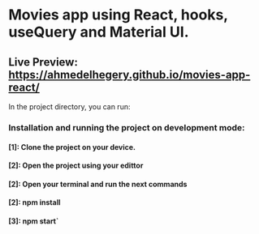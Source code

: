 # Movies app using React, hooks, useQuery and Material UI.

## Live Preview: https://ahmedelhegery.github.io/movies-app-react/

In the project directory, you can run:

### Installation and running the project on development mode:

#### [1]: Clone the project on your device.

#### [2]: Open the project using your edittor

#### [2]: Open your terminal and run the next commands

#### [2]: npm install

#### [3]: npm start`
